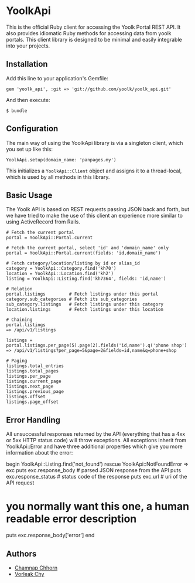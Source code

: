 # YoolkApi

This is the official Ruby client for accessing the Yoolk Portal REST API. It also provides idiomatic Ruby methods for accessing data from yoolk portals. This client library is designed to be minimal and easily integrable into your projects.

## Installation

Add this line to your application's Gemfile:

    gem 'yoolk_api', :git => 'git://github.com/yoolk/yoolk_api.git'

And then execute:

    $ bundle

## Configuration

The main way of using the YoolkApi library is via a singleton client, which you set up like this:

    YoolkApi.setup(domain_name: 'panpages.my')

This initializes a `YoolkApi::Client` object and assigns it to a thread-local, which is used by all methods in this library.

## Basic Usage

The Yoolk API is based on REST requests passing JSON back and forth, but we have tried to make the use of this client an experience more similar to using ActiveRecord from Rails.

    # Fetch the current portal
    portal = YoolkApi::Portal.current

    # Fetch the current portal, select 'id' and 'domain_name' only
    portal = YoolkApi::Portal.current(fields: 'id,domain_name')

    # Fetch category/location/listing by id or alias_id
    category = YoolkApi::Category.find('kh70')
    location = YoolkApi::Location.find('kh2')
    listing = YoolkApi::Listing.find('kh7364', fields: 'id,name')

    # Relation
    portal.listings         # Fetch listings under this portal
    category.sub_categories # Fetch its sub_categories
    sub_category.listings   # Fetch listings under this category
    location.listings       # Fetch listings under this location

    # Chaining
    portal.listings
    => /api/v1/listings

    listings = portal.listings.per_page(5).page(2).fields('id,name').q('phone shop')
    => /api/v1/listings?per_page=5&page=2&fields=id,name&q=phone+shop

    # Paging
    listings.total_entries
    listings.total_pages
    listings.per_page
    listings.current_page
    listings.next_page
    listings.previous_page
    listings.offset
    listings.page_offset

## Error Handling

All unsuccessful responses returned by the API (everything that has a 4xx or 5xx HTTP status code) will throw exceptions. All exceptions inherit from YoolkApi::Error and have three additional properties which give you more information about the error:

begin
  YoolkApi::Listing.find('not_found')
rescue YoolkApi::NotFoundError => exc
  puts exc.response_body      # parsed JSON response from the API
  puts exc.response_status    # status code of the response
  puts exc.url                # uri of the API request

  # you normally want this one, a human readable error description
  puts exc.response_body['error']
end

## Authors

* [Chamnap Chhorn](https://github.com/chamnap)
* [Vorleak Chy](https://github.com/vorleakchy)

